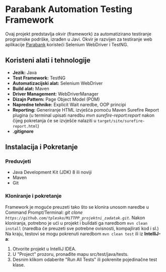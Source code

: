 # Parabank Automation Testing Framework

Ovaj projekt predstavlja okvir (framework) za automatizirano testiranje programske podrške, izrađen u Javi. Okvir je razvijen za testiranje web aplikacije [Parabank](https://parabank.parasoft.com/parabank/index.htm) koristeći Selenium WebDriver i TestNG. 

## Koristeni alati i tehnologije

- **Jezik:** Java
- **Test Framework:** TestNG
- **Automatizacijski alat:** Selenium WebDriver
- **Build alat:** Maven
- **Driver Management:** WebDriverManager
- **Dizajn Pattern:** Page Object Model (POM)
- **Napredne tehnike:** Explicit Wait naredbe, OOP principi
- **Reporting:** Generiranje HTML izvješća pomoću Maven Surefire Report plugina (u terminal upisati naredbu *mvn surefire-report:report* nakon čijeg pokretanja će se izvješće nalaziti u `target/site/surefire-report.html`)
- **.gitignore**

## Instalacija i Pokretanje

### Preduvjeti

- Java Development Kit (JDK) 8 ili noviji
- Maven
- Git

### Kloniranje i pokretanje
 Framework je moguće preuzeti tako što se klonira unosom naredbe u Command Prompt/Terminal: *git clone `https://github.com/tplesko/MiTTPP_projektni_zadatak.git`*.
 Nakon kloniranja, potrebno je ući u projekt i buildati ga naredbom `mvn clean install` (naredba će preuzeti sve potrebne ovisnosti, kompajlirati kod i sl.)
 Na kraju, testovi se mogu pokrenuti naredbom `mvn clean test` ili iz **IntelliJ-a**:
  1. Otvorite projekt u IntelliJ IDEA.
  2. U "Project" prozoru, pronađite mapu src/test/java/tests.
  3. Desnim klikom odaberite "Run All Tests" ili pokrenite pojedinačne test klase.
 




